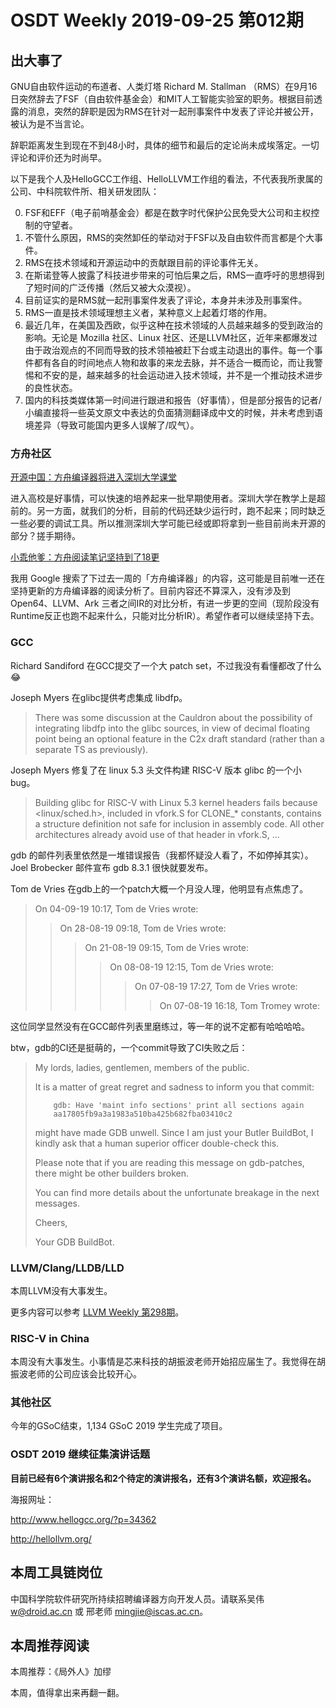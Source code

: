 # OSDT Weekly 2019-09-25 第012期

## 出大事了

GNU自由软件运动的布道者、人类灯塔 Richard M. Stallman （RMS）在9月16日突然辞去了FSF（自由软件基金会）和MIT人工智能实验室的职务。根据目前透露的消息，突然的辞职是因为RMS在针对一起刑事案件中发表了评论并被公开，被认为是不当言论。

辞职距离发生到现在不到48小时，具体的细节和最后的定论尚未成埃落定。一切评论和评价还为时尚早。

以下是我个人及HelloGCC工作组、HelloLLVM工作组的看法，不代表我所隶属的公司、中科院软件所、相关研发团队：

0. FSF和EFF（电子前哨基金会）都是在数字时代保护公民免受大公司和主权控制的守望者。
1. 不管什么原因，RMS的突然卸任的举动对于FSF以及自由软件而言都是个大事件。
2. RMS在技术领域和开源运动中的贡献跟目前的评论事件无关。
3. 在斯诺登等人披露了科技进步带来的可怕后果之后，RMS一直呼吁的思想得到了短时间的广泛传播（然后又被大众漠视）。
4. 目前证实的是RMS就一起刑事案件发表了评论，本身并未涉及刑事案件。
5. RMS一直是技术领域理想主义者，某种意义上起着灯塔的作用。
6. 最近几年，在美国及西欧，似乎这种在技术领域的人员越来越多的受到政治的影响。无论是 Mozilla 社区、Linux 社区、还是LLVM社区，近年来都爆发过由于政治观点的不同而导致的技术领袖被赶下台或主动退出的事件。每一个事件都有各自的时间地点人物和故事的来龙去脉，并不适合一概而论，而让我警惕和不安的是，越来越多的社会运动进入技术领域，并不是一个推动技术进步的良性状态。
7. 国内的科技类媒体第一时间进行跟进和报告（好事情），但是部分报告的记者/小编直接将一些英文原文中表达的负面猜测翻译成中文的时候，并未考虑到语境差异（导致可能国内更多人误解了/叹气）。

### 方舟社区

[开源中国：方舟编译器将进入深圳大学课堂](https://www.oschina.net/news/109917/arkcompiler-news)

进入高校是好事情，可以快速的培养起来一批早期使用者。深圳大学在教学上是超前的。另一方面，就我们的分析，目前的代码还缺少运行时，跑不起来；同时缺乏一些必要的调试工具。所以推测深圳大学可能已经或即将拿到一些目前尚未开源的部分？搓手期待。

[小乖他爹：方舟阅读笔记坚持到了18更](https://zhuanlan.zhihu.com/p/82904709)

我用 Google 搜索了下过去一周的「方舟编译器」的内容，这可能是目前唯一还在坚持更新的方舟编译器的阅读分析了。目前内容还不算深入，没有涉及到 Open64、LLVM、Ark 三者之间IR的对比分析，有进一步更的空间（现阶段没有Runtime反正也跑不起来什么，只能对比分析IR）。希望作者可以继续坚持下去。

### GCC

Richard Sandiford 在GCC提交了一个大 patch set，不过我没有看懂都改了什么😂

Joseph Myers 在glibc提供考虑集成 libdfp。

> There was some discussion at the Cauldron about the possibility of
> integrating libdfp into the glibc sources, in view of decimal floating
> point being an optional feature in the C2x draft standard (rather than a
> separate TS as previously).

Joseph Myers 修复了在 linux 5.3 头文件构建 RISC-V 版本 glibc 的一个小 bug。

> Building glibc for RISC-V with Linux 5.3 kernel headers fails because
> <linux/sched.h>, included in vfork.S for CLONE_* constants, contains a
> structure definition not safe for inclusion in assembly code.
> All other architectures already avoid use of that header in vfork.S,
> ...

gdb 的邮件列表里依然是一堆错误报告（我都怀疑没人看了，不如停掉其实）。Joel Brobecker 邮件宣布
gdb 8.3.1 很快就要发布。

Tom de Vries 在gdb上的一个patch大概一个月没人理，他明显有点焦虑了。

> On 04-09-19 10:17, Tom de Vries wrote:
> > On 28-08-19 09:18, Tom de Vries wrote:
> >> On 21-08-19 09:15, Tom de Vries wrote:
> >>> On 08-08-19 12:15, Tom de Vries wrote:
> >>>> On 07-08-19 17:27, Tom de Vries wrote:
> >>>>> On 07-08-19 16:18, Tom Tromey wrote:

这位同学显然没有在GCC邮件列表里磨练过，等一年的说不定都有哈哈哈哈。

btw，gdb的CI还是挺萌的，一个commit导致了CI失败之后：

> My lords, ladies, gentlemen, members of the public.
>
> It is a matter of great regret and sadness to inform you that commit:
>
>         gdb: Have 'maint info sections' print all sections again
>         aa17805fb9a3a1983a510ba425b682fba03410c2
>
> might have made GDB unwell.  Since I am just your Butler BuildBot,
> I kindly ask that a human superior officer double-check this.
>
> Please note that if you are reading this message on gdb-patches, there might
> be other builders broken.
>
> You can find more details about the unfortunate breakage in the next messages.
>
> Cheers,
>
> Your GDB BuildBot.


### LLVM/Clang/LLDB/LLD

本周LLVM没有大事发生。

更多内容可以参考 [LLVM Weekly 第298期](http://llvmweekly.org/issue/298)。

### RISC-V in China

本周没有大事发生。小事情是芯来科技的胡振波老师开始招应届生了。我觉得在胡振波老师的公司应该会比较开心。

### 其他社区

今年的GSoC结束，1,134 GSoC 2019 学生完成了项目。

### OSDT 2019 继续征集演讲话题

**目前已经有6个演讲报名和2个待定的演讲报名，还有3个演讲名额，欢迎报名。**

海报网址：

http://www.hellogcc.org/?p=34362

http://hellollvm.org/

## 本周工具链岗位

中国科学院软件研究所持续招聘编译器方向开发人员。请联系吴伟 w@droid.ac.cn 或 邢老师 mingjie@iscas.ac.cn。

## 本周推荐阅读

本周推荐：《局外人》加缪

本周，值得拿出来再翻一翻。
